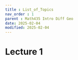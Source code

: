 ```yaml
---
title : List_of_Topics
nav_order : 1
parent : Math435 Intro Diff Geo
date: 2025-02-04
modified: 2025-02-04
---
```

# Lecture 1  
